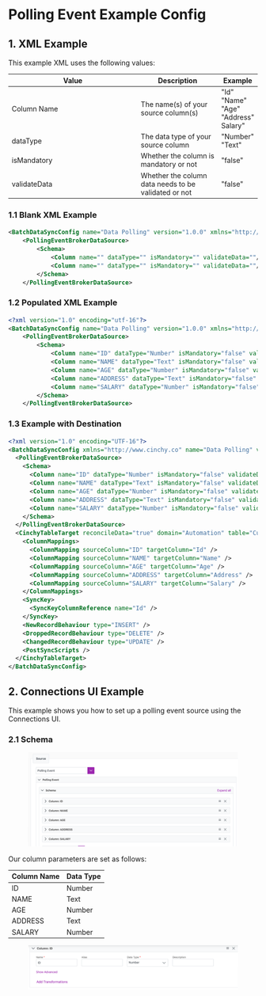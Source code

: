 # Polling Event Example Config

## 1. XML Example

This example XML uses the following values:

<table><thead><tr><th width="343.2339286910899">Value</th><th width="189">Description</th><th>Example</th></tr></thead><tbody><tr><td>Column Name</td><td>The name(s) of your source column(s)</td><td>"Id"<br>"Name"<br>"Age"<br>"Address"<br>Salary"</td></tr><tr><td>dataType</td><td>The data type of your source column</td><td>"Number"<br>"Text"</td></tr><tr><td>isMandatory</td><td>Whether the column is mandatory or not</td><td>"false"</td></tr><tr><td>validateData</td><td>Whether the column data needs to be validated or not</td><td>"false"</td></tr></tbody></table>

### 1.1 Blank XML Example

```xml
<BatchDataSyncConfig name="Data Polling" version="1.0.0" xmlns="http://www.cinchy.co">
    <PollingEventBrokerDataSource>
        <Schema>
            <Column name="" dataType="" isMandatory="" validateData=""/>
            <Column name="" dataType="" isMandatory="" validateData=""/>
        </Schema>
    </PollingEventBrokerDataSource>
```

### 1.2 Populated XML Example

```xml
<?xml version="1.0" encoding="utf-16"?>
<BatchDataSyncConfig name="Data Polling" version="1.0.0" xmlns="http://www.cinchy.co">
    <PollingEventBrokerDataSource>
        <Schema>
            <Column name="ID" dataType="Number" isMandatory="false" validateData="false"/>
            <Column name="NAME" dataType="Text" isMandatory="false" validateData="false"/>
            <Column name="AGE" dataType="Number" isMandatory="false" validateData="false"/>
            <Column name="ADDRESS" dataType="Text" isMandatory="false" validateData="false"/>
            <Column name="SALARY" dataType="Number" isMandatory="false" validateData="false"/>
        </Schema>
    </PollingEventBrokerDataSource>
```

### 1.3 Example with Destination

```xml
<?xml version="1.0" encoding="UTF-16"?>
<BatchDataSyncConfig xmlns="http://www.cinchy.co" name="Data Polling" version="1.0.0">
  <PollingEventBrokerDataSource>
    <Schema>
      <Column name="ID" dataType="Number" isMandatory="false" validateData="false" />
      <Column name="NAME" dataType="Text" isMandatory="false" validateData="false" />
      <Column name="AGE" dataType="Number" isMandatory="false" validateData="false" />
      <Column name="ADDRESS" dataType="Text" isMandatory="false" validateData="false" />
      <Column name="SALARY" dataType="Number" isMandatory="false" validateData="false" />
    </Schema>
  </PollingEventBrokerDataSource>
  <CinchyTableTarget reconcileData="true" domain="Automation" table="Customer1" suppressDuplicateErrors="true">
    <ColumnMappings>
      <ColumnMapping sourceColumn="ID" targetColumn="Id" />
      <ColumnMapping sourceColumn="NAME" targetColumn="Name" />
      <ColumnMapping sourceColumn="AGE" targetColumn="Age" />
      <ColumnMapping sourceColumn="ADDRESS" targetColumn="Address" />
      <ColumnMapping sourceColumn="SALARY" targetColumn="Salary" />
    </ColumnMappings>
    <SyncKey>
      <SyncKeyColumnReference name="Id" />
    </SyncKey>
    <NewRecordBehaviour type="INSERT" />
    <DroppedRecordBehaviour type="DELETE" />
    <ChangedRecordBehaviour type="UPDATE" />
    <PostSyncScripts />
  </CinchyTableTarget>
</BatchDataSyncConfig>
```

## 2. Connections UI Example

This example shows you how to set up a polling event source using the Connections UI.

### 2.1 Schema

<figure><img src="../../../.gitbook/assets/image (21).png" alt=""><figcaption></figcaption></figure>

Our column parameters are set as follows:

| Column Name | Data Type |
| ----------- | --------- |
|  ID         | Number    |
| NAME        | Text      |
| AGE         | Number    |
| ADDRESS     | Text      |
| SALARY      | Number    |

<figure><img src="../../../.gitbook/assets/image (527).png" alt=""><figcaption></figcaption></figure>
